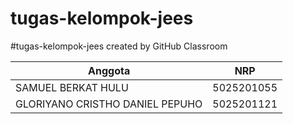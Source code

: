 # tugas-kelompok-jees
#tugas-kelompok-jees created by GitHub Classroom

| Anggota                        | NRP         |
| ------------------------------ | ------------|
| SAMUEL BERKAT HULU             | 5025201055  |
|GLORIYANO CRISTHO DANIEL PEPUHO | 5025201121  | 
